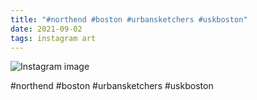 ```yaml
---
title: "#northend #boston #urbansketchers #uskboston"
date: 2021-09-02
tags: instagram art
---
```


![Instagram image](/media/241258265_1936982873131699_963778404252437038_n_17916196459932805.jpg)

#northend #boston #urbansketchers #uskboston
